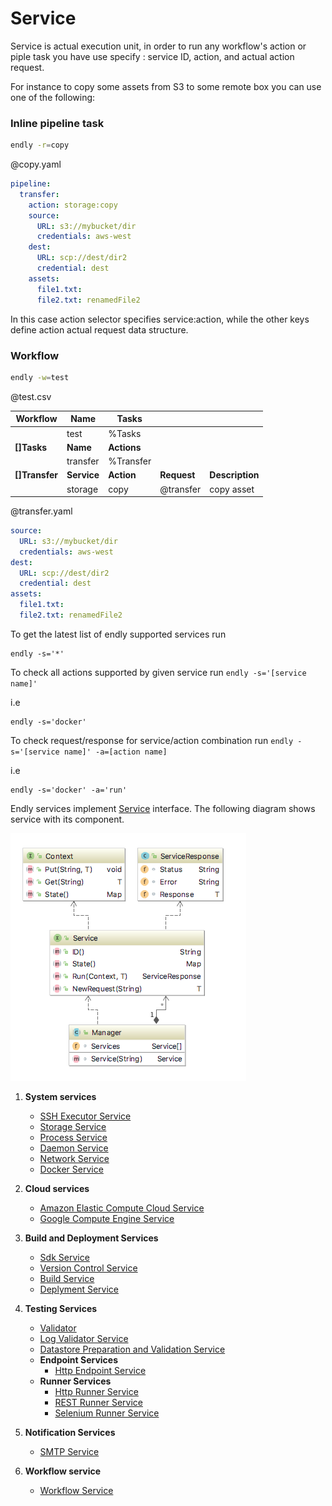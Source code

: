 # Service


Service is actual execution unit, in order to run any workflow's action or piple task you have use specify :
service ID, action, and actual action request.

For instance to copy some assets from S3 to some remote box you can use one of the following:

### Inline pipeline task
```bash
endly -r=copy
```
@copy.yaml
```yaml
pipeline:
  transfer:
    action: storage:copy  
    source:
      URL: s3://mybucket/dir
      credentials: aws-west
    dest:
      URL: scp://dest/dir2
      credential: dest
    assets:
      file1.txt:
      file2.txt: renamedFile2      

```

In this case action selector specifies service:action, while the other keys define action actual request data structure.


### Workflow

```bash
endly -w=test
```


@test.csv

|Workflow|Name|Tasks| | |
|---|---|---|---| --- |
| |test|%Tasks|| |
|**[]Tasks**|**Name**|**Actions**| |
| |transfer|%Transfer| |
|**[]Transfer**|**Service**|**Action**|**Request**|**Description**|
| |storage|copy|@transfer| copy asset |



@transfer.yaml
```yaml
source:
  URL: s3://mybucket/dir
  credentials: aws-west
dest:
  URL: scp://dest/dir2
  credential: dest
assets:
  file1.txt:
  file2.txt: renamedFile2      
```




To get the latest list of endly supported services run
```text
endly -s='*'
```

To check all actions supported by given service run 
`endly -s='[service name]'`

i.e 
```text
endly -s='docker'
```

To check request/response for service/action combination run 
`endly -s='[service name]' -a=[action name]`

i.e 
```text
endly -s='docker' -a='run'
```




Endly services implement [Service](service.go) interface.
The following diagram shows service with its component.


![Service diagram](diagram.png)


1) **System services**
    - [SSH Executor Service](../../system/exec)
    - [Storage Service](../../system/storage)
    - [Process Service](../../system/process)
    - [Daemon Service](../..//system/daemon)
    - [Network Service](../../system/network)
    - [Docker Service](../../system/docker)
2) **Cloud services**
    - [Amazon Elastic Compute Cloud Service](../../cloud/ec2)
    - [Google Compute Engine Service](../../cloud/gce)
3) **Build and Deployment Services**
    - [Sdk Service](../../deployment/sdk)
    - [Version Control Service](../../deployment/vc)
    - [Build Service](../../deployment/build)
    - [Deplyment Service](../../deployment/deploy)
6) **Testing Services**
   - [Validator](../../testing/validator)
   - [Log Validator Service](../../testing/log)
   - [Datastore Preparation and Validation Service](../../testing/dsunit)
   - **Endpoint Services**
      - [Http Endpoint Service](../../testing/endpoint/http) 
   - **Runner Services**
      - [Http Runner Service](../../testing/runner/http) 
      - [REST Runner Service](../../testing/runner/rest) 
      - [Selenium Runner Service](../../testing/runner/selenium) 

   
7) **Notification Services**
   - [SMTP Service](../../notify/smtp)
8) **Workflow service**
   - [Workflow Service](../../workflow/)
 
